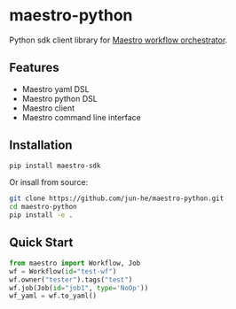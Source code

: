 # maestro-python
Python sdk client library for [Maestro workflow orchestrator](https://github.com/Netflix/maestro).

## Features
 
- Maestro yaml DSL
- Maestro python DSL
- Maestro client
- Maestro command line interface

## Installation

```bash
pip install maestro-sdk
```

Or insall from source:

```bash
git clone https://github.com/jun-he/maestro-python.git
cd maestro-python
pip install -e .
```

## Quick Start

```python
from maestro import Workflow, Job
wf = Workflow(id="test-wf")
wf.owner("tester").tags("test")
wf.job(Job(id="job1", type='NoOp'))
wf_yaml = wf.to_yaml()
```
